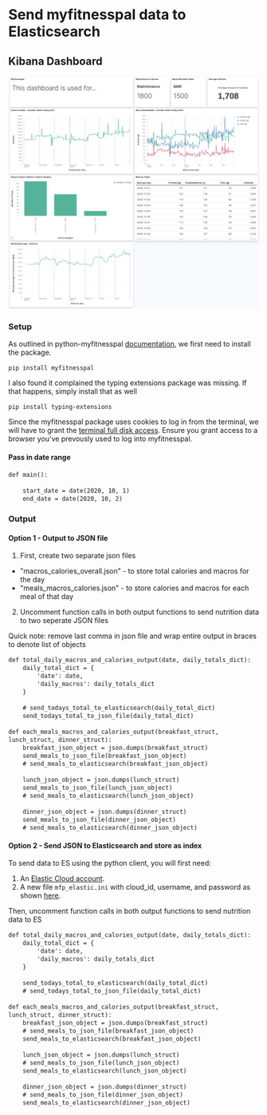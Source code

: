 # Send myfitnesspal data to Elasticsearch

## Kibana Dashboard

![Screenshot](myfitnesspalKibana.png)

### Setup
As outlined in python-myfitnesspal [documentation](https://python-myfitnesspal.readthedocs.io/en/latest/getting_started.html), we first need to install the package.
```
pip install myfitnesspal
```

I also found it complained the typing extensions package was missing. If that happens, simply install that as well
```
pip install typing-extensions
```

Since the myfitnesspal package uses cookies to log in from the terminal, we will have to grant the [terminal full disk access](https://osxdaily.com/2018/10/09/fix-operation-not-permitted-terminal-error-macos/). Ensure you grant access to a browser you've prevously used to log into myfitnesspal.

#### Pass in date range

```
def main():

    start_date = date(2020, 10, 1)
    end_date = date(2020, 10, 2)
```
### Output
#### Option 1 - Output to JSON file
1. First, create two separate json files 
- "macros_calories_overall.json" - to store total calories and macros for the day
- "meals_macros_calories.json" - to store calories and macros for each meal of that day

2. Uncomment function calls in both output functions to send nutrition data to two seperate JSON files

Quick note: remove last comma in json file and wrap entire output in braces to denote list of objects

```
def total_daily_macros_and_calories_output(date, daily_totals_dict):
    daily_total_dict = {
        'date': date,
        'daily_macros': daily_totals_dict
    }

    # send_todays_total_to_elasticsearch(daily_total_dict)
    send_todays_total_to_json_file(daily_total_dict)

def each_meals_macros_and_calories_output(breakfast_struct, lunch_struct, dinner_struct):
    breakfast_json_object = json.dumps(breakfast_struct)
    send_meals_to_json_file(breakfast_json_object)
    # send_meals_to_elasticsearch(breakfast_json_object)

    lunch_json_object = json.dumps(lunch_struct)
    send_meals_to_json_file(lunch_json_object)
    # send_meals_to_elasticsearch(lunch_json_object)

    dinner_json_object = json.dumps(dinner_struct)
    send_meals_to_json_file(dinner_json_object)
    # send_meals_to_elasticsearch(dinner_json_object)
```

#### Option 2 - Send JSON to Elasticsearch and store as index
To send data to ES using the python client, you will first need:

1. An [Elastic Cloud account](https://cloud.elastic.co/).
2. A new file ```mfp_elastic.ini``` with cloud_id, username, and password as shown [here](https://www.elastic.co/guide/en/elasticsearch/client/python-api/current/connecting.html).

Then, uncomment function calls in both output functions to send nutrition data to ES

```
def total_daily_macros_and_calories_output(date, daily_totals_dict):
    daily_total_dict = {
        'date': date,
        'daily_macros': daily_totals_dict
    }

    send_todays_total_to_elasticsearch(daily_total_dict)
    # send_todays_total_to_json_file(daily_total_dict)

def each_meals_macros_and_calories_output(breakfast_struct, lunch_struct, dinner_struct):
    breakfast_json_object = json.dumps(breakfast_struct)
    # send_meals_to_json_file(breakfast_json_object)
    send_meals_to_elasticsearch(breakfast_json_object)

    lunch_json_object = json.dumps(lunch_struct)
    # send_meals_to_json_file(lunch_json_object)
    send_meals_to_elasticsearch(lunch_json_object)

    dinner_json_object = json.dumps(dinner_struct)
    # send_meals_to_json_file(dinner_json_object)
    send_meals_to_elasticsearch(dinner_json_object)
```